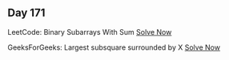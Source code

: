## Day 171

LeetCode: Binary Subarrays With Sum 
[Solve Now](https://leetcode.com/problems/binary-subarrays-with-sum/description/)

GeeksForGeeks: Largest subsquare surrounded by X 
[Solve Now](https://www.geeksforgeeks.org/problems/largest-subsquare-surrounded-by-x0558/1)